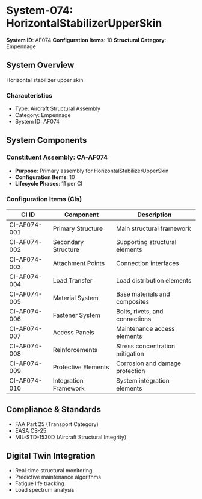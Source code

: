 # System-074: HorizontalStabilizerUpperSkin

**System ID**: AF074
**Configuration Items**: 10
**Structural Category**: Empennage

## System Overview

Horizontal stabilizer upper skin

### Characteristics
- Type: Aircraft Structural Assembly
- Category: Empennage
- System ID: AF074

## System Components

### Constituent Assembly: CA-AF074
- **Purpose**: Primary assembly for HorizontalStabilizerUpperSkin
- **Configuration Items**: 10
- **Lifecycle Phases**: 11 per CI

### Configuration Items (CIs)

| CI ID | Component | Description |
|-------|-----------|-------------|
| CI-AF074-001 | Primary Structure | Main structural framework |
| CI-AF074-002 | Secondary Structure | Supporting structural elements |
| CI-AF074-003 | Attachment Points | Connection interfaces |
| CI-AF074-004 | Load Transfer | Load distribution elements |
| CI-AF074-005 | Material System | Base materials and composites |
| CI-AF074-006 | Fastener System | Bolts, rivets, and connections |
| CI-AF074-007 | Access Panels | Maintenance access elements |
| CI-AF074-008 | Reinforcements | Stress concentration mitigation |
| CI-AF074-009 | Protective Elements | Corrosion and damage protection |
| CI-AF074-010 | Integration Framework | System integration elements |

## Compliance & Standards
- FAA Part 25 (Transport Category)
- EASA CS-25
- MIL-STD-1530D (Aircraft Structural Integrity)

## Digital Twin Integration
- Real-time structural monitoring
- Predictive maintenance algorithms
- Fatigue life tracking
- Load spectrum analysis
